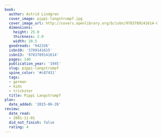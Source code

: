```yaml
---
book:
  author: Astrid Lindgren
  cover_image: pippi-langstrumpf.jpg
  cover_image_url: http://covers.openlibrary.org/b/isbn/9783789141614-L.jpg
  dimensions:
    height: 25.0
    thickness: 2.0
    width: 20.5
  goodreads: '942326'
  isbn10: '3789141615'
  isbn13: '9783789141614'
  pages: 140
  publication_year: '1945'
  slug: pippi-langstrumpf
  spine_color: '#c87431'
  tags:
  - german
  - kids
  - trickster
  title: Pippi Langstrumpf
plan:
  date_added: '2015-06-28'
review:
  date_read:
  - 2001-11-01
  did_not_finish: false
  rating: 4
---
```

